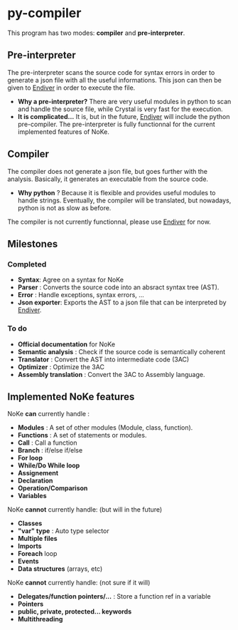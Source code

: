# py-compiler

This program has two modes: **compiler** and **pre-interpreter**.

## Pre-interpreter

The pre-interpreter scans the source code for syntax errors in order to generate a json file with all the useful informations. This json can then be given to [Endiver](https://github.com/NoKe-Language/Endiver) in order to execute the file.
- **Why a pre-interpreter?** There are very useful modules in python to scan and handle the source file, while Crystal is very fast for the execution.
- **It is complicated...** It is, but in the future, [Endiver](https://github.com/NoKe-Language/Endiver) will include the python pre-compiler.
The pre-interpreter is fully functionnal for the current implemented features of NoKe.

## Compiler

The compiler does not generate a json file, but goes further with the analysis. Basically, it generates an executable from the source code. 
- **Why python** ? Because it is flexible and provides useful modules to handle strings. Eventually, the compiler will be translated, but nowadays, python is not as slow as before.

The compiler is not currently functionnal, please use [Endiver](https://github.com/NoKe-Language/Endiver) for now.

## Milestones
### Completed
- **Syntax**: Agree on a syntax for NoKe
- **Parser** : Converts the source code into an absract syntax tree (AST).
- **Error** : Handle exceptions, syntax errors, ...
- **Json exporter**: Exports the AST to a json file that can be interpreted by [Endiver](https://github.com/NoKe-Language/Endiver).
### To do
- **Official documentation** for NoKe
- **Semantic analysis** : Check if the source code is semantically coherent
- **Translator** : Convert the AST into intermediate code (3AC)
- **Optimizer** : Optimize the 3AC
- **Assembly translation** : Convert the 3AC to Assembly language.

## Implemented NoKe features
NoKe **can** currently handle :
- **Modules** : A set of other modules (Module, class, function).
- **Functions** : A set of statements or modules.
- **Call** : Call a function
- **Branch** : if/else if/else
- **For loop**
- **While/Do While loop**
- **Assignement**
- **Declaration**
- **Operation/Comparison**
- **Variables**

NoKe **cannot** currently handle: (but will in the future)
- **Classes**
- **"var" type** : Auto type selector
- **Multiple files**
- **Imports**
- **Foreach** loop
- **Events**
- **Data structures** (arrays, etc)

NoKe **cannot** currently handle: (not sure if it will)
- **Delegates/function pointers/...** : Store a function ref in a variable
- **Pointers**
- **public, private, protected... keywords**
- **Multithreading**
